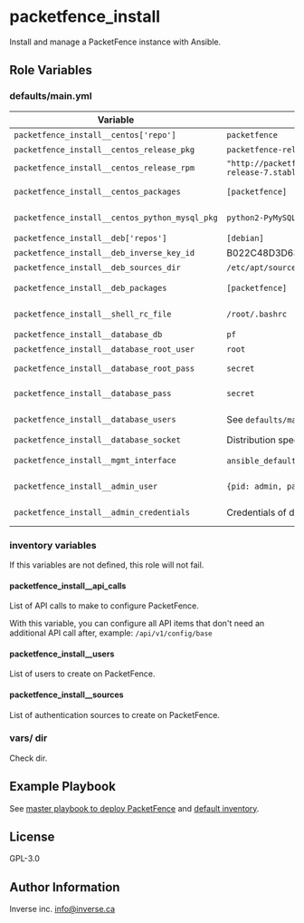 packetfence_install
===================

Install and manage a PacketFence instance with Ansible.

Role Variables
--------------

### defaults/main.yml ###

| Variable                                       | Default                                                                                        | Comments (type)                                                         |
| ---                                            | ---                                                                                            | ---                                                                     |
| `packetfence_install__centos['repo']`          | `packetfence`                                                                                  | CentOS repo to use                                                      |
| `packetfence_install__centos_release_pkg`      | `packetfence-release`                                                                          | Package containing CentOS repo                                          |
| `packetfence_install__centos_release_rpm`      | `"http://packetfence.org/downloads/PacketFence/RHEL7/packetfence-release-7.stable.noarch.rpm"` | URL to install `centos_release_pkg`                                     |
| `packetfence_install__centos_packages`         | `[packetfence]`                                                                                | List of CentOS packages to install, `packetfence-8.3` syntax allowed    |
| `packetfence_install__centos_python_mysql_pkg` | `python2-PyMySQL`                                                                              | CentOS package to use Ansible mysql_user module                         |
| `packetfence_install__deb['repos']`            | `[debian]`                                                                                     | List of Debian repos to use                                             |
| `packetfence_install__deb_inverse_key_id`      | B022C48D3D6373D7FC256A8CCB2D3A2AA0030E2C                                                       | GPG key use to sign Debian packages                                     |
| `packetfence_install__deb_sources_dir`         | `/etc/apt/sources.list.d`                                                                      | Directory to store packetfence.list                                     |
| `packetfence_install__deb_packages`            | `[packetfence]`                                                                                | List of Debian packages to install, `packetfence=8.3` syntax allowed    |
| `packetfence_install__shell_rc_file`           | `/root/.bashrc`                                                                                | File where to add common PacketFence aliases                            |
| `packetfence_install__database_db`             | `pf`                                                                                           | Database name                                                           |
| `packetfence_install__database_root_user`      | `root`                                                                                         | `root` user of DB                                                       |
| `packetfence_install__database_root_pass`      | `secret`                                                                                       | Default database password for `packetfence_install__database_root_user` |
| `packetfence_install__database_pass`           | `secret`                                                                                       | Default database password for first database users                      |
| `packetfence_install__database_users`          | See `defaults/main.yml`                                                                        | Dict of database users with their privileges                            |
| `packetfence_install__database_socket`         | Distribution specific, see `vars/` dir                                                         | Local socket to use                                                     |
| `packetfence_install__mgmt_interface`          | `ansible_default_ipv4` settings + `type: management`                                           | Dict with settings for management interface settings                    |
| `packetfence_install__admin_user`              | `{pid: admin, password: secret }`                                                              | Dict with username and password for default admin user                  |
| `packetfence_install__admin_credentials`       | Credentials of default admin user                                                              | Dict with username and password use to authenticate against API         |

### inventory variables ###

If this variables are not defined, this role will not fail.

#### packetfence_install__api_calls ####

List of API calls to make to configure PacketFence.

With this variable, you can configure all API items that don't need an
additional API call after, example: `/api/v1/config/base`

#### packetfence_install__users ####

List of users to create on PacketFence.

#### packetfence_install__sources ####

List of authentication sources to create on PacketFence.

### vars/ dir ###

Check <vars/> dir.


Example Playbook
----------------

See
[master playbook to deploy
PacketFence](https://github.com/nqb/ansible-playbook-inverse-deployment/blob/master/products/packetfence/site.yml)
and [default inventory](https://github.com/nqb/ansible-playbook-inverse-deployment/blob/master/products/packetfence/inventory).

License
-------

GPL-3.0

Author Information
------------------

Inverse inc. <info@inverse.ca>
